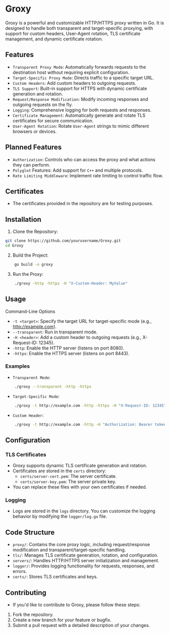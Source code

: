 # Groxy
Groxy is a powerful and customizable HTTP/HTTPS proxy written in Go. It is designed to handle both transparent and target-specific proxying, with support for custom headers, User-Agent rotation, TLS certificate management, and dynamic certificate rotation.
## Features
- `Transparent Proxy Mode`: Automatically forwards requests to the destination host without requiring explicit configuration.
- `Target-Specific Proxy Mode`: Directs traffic to a specific target URL.
- `Custom Headers`: Add custom headers to outgoing requests.
- `TLS Support`: Built-in support for HTTPS with dynamic certificate generation and rotation.
- `Request/Response Modification`: Modify incoming responses and outgoing requests on the fly.
- `Logging`: Comprehensive logging for both requests and responses.
- `Certificate Management`: Automatically generate and rotate TLS certificates for secure communication.
- `User-Agent Rotation`: Rotate `User-Agent` strings to mimic different browsers or devices.
## Planned Features
- `Authorization`: Controls who can access the proxy and what actions they can perform.
- `Polyglot` Features: Add support for `C++` and multiple protocols.
- `Rate Limiting Middleware`: Implement rate limiting to control traffic flow.
## Certificates
- The certificates provided in the repository are for testing purposes.
## Installation
1. Clone the Repository:
```bash
git clone https://github.com/yourusername/Groxy.git
cd Groxy
```
2. Build the Project:
```bash
    go build -o groxy
```
3. Run the Proxy:
```bash
    ./groxy -http -https -H "X-Custom-Header: MyValue"
```
## Usage
Command-Line Options
- `-t <target>`: Specify the target URL for target-specific mode (e.g., http://example.com).
- `--transparent`: Run in transparent mode.
- `-H <header>`: Add a custom header to outgoing requests (e.g., X-Request-ID: 12345).
- `-http`: Enable the HTTP server (listens on port 8080).
- `-https`: Enable the HTTPS server (listens on port 8443).
### Examples
- `Transparent Mode`:
```bash   
    ./groxy --transparent -http -https
```
- `Target-Specific Mode`:
```bash
    ./groxy -t http://example.com -http -https -H "X-Request-ID: 12345"
```
- `Custom Header`:
```bash
    ./groxy -t http://example.com -http -H "Authorization: Bearer token"
```
## Configuration
### TLS Certificates
- Groxy supports dynamic TLS certificate generation and rotation.
- Certificates are stored in the `certs` directory:
   - `certs/server-cert.pem`: The server certificate.
   - `certs/server-key.pem`: The server private key.
- You can replace these files with your own certificates if needed.
### Logging
- Logs are stored in the `logs` directory. You can customize the logging behavior by modifying the `logger/log.go` file.
## Code Structure
- `proxy/`: Contains the core proxy logic, including request/response modification and transparent/target-specific handling.
- `tls/`: Manages TLS certificate generation, rotation, and configuration.
- `servers/`: Handles HTTP/HTTPS server initialization and management.
- `logger/`: Provides logging functionality for requests, responses, and errors.
- `certs/`: Stores TLS certificates and keys.
## Contributing
- If you'd like to contribute to Groxy, please follow these steps:
1. Fork the repository.
2. Create a new branch for your feature or bugfix.
3. Submit a pull request with a detailed description of your changes.
